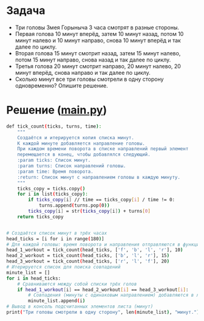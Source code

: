 # Задача
- Три головы Змея Горыныча 3 часа смотрят в разные стороны.
- Первая голова 10 минут вперёд, затем 10 минут назад, потом 10 минут налево и 10 минут направо, снова 10 минут вперёд и так далее по циклу.
- Вторая голова 15 минут смотрит назад, затем 15 минут налево, потом 15 минут направо, снова назад и так далее по циклу.
- Третья голова 20 минут смотрит направо, 20 минут налево, 20 минут вперёд, снова направо и так далее по циклу.
- Сколько минут все три головы смотрели в одну сторону одновременно? Опишите решение.

# Решение ([main.py](https://github.com/v-las/Python/blob/main/Exercises/interview_tasks/iv_task_01/main.py))
```sh
def tick_count(ticks, turns, time):
    """
    Создаётся и итерируется копия списка минут.
    К каждой минуте добавляется направление головы.
    При каждом времени поворота в списке направлений первый элемент
    перемещается в конец, чтобы добавлялся следующий.
    :param ticks: Список минут.
    :param turns: Список направлений головы.
    :param time: Время поворота.
    :return: Список минут с направлением головы в каждую минуту.
    """
    ticks_copy = ticks.copy()
    for i in list(ticks_copy):
        if ticks_copy[i] // time == ticks_copy[i] / time != 0:
            turns.append(turns.pop(0))
        ticks_copy[i] = str(ticks_copy[i]) + turns[0]
    return ticks_copy


# Создаётся список минут в трёх часах
head_ticks = [i for i in range(180)]
# Для каждой головы: время поворота и направления отправляются в функцию
head_1_workout = tick_count(head_ticks, ['f', 'b', 'l', 'r'], 10)
head_2_workout = tick_count(head_ticks, ['b', 'l', 'r'], 15)
head_3_workout = tick_count(head_ticks, ['r', 'l', 'f'], 20)
# Итерируется список для поиска совпадений
minute_list = []
for i in head_ticks:
    # Сравниваются между собой списки трёх голов
    if head_1_workout[i] == head_2_workout[i] == head_3_workout[i]:
        # Совпадения (минуты с одинаковым направлением) добавляются в лист
        minute_list.append(i)
# Вывод в консоль подсчитанных элементов листа (минут)
print("Три головы смотрели в одну сторону", len(minute_list), "минут.")

```
